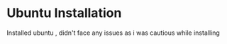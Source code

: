 # Ubuntu Installation 
Installed ubuntu , didn't face any issues as i was cautious while installing 
